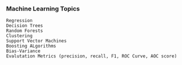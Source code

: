 ### Machine Learning Topics
```
Regression
Decision Trees
Random Forests
Clustering
Support Vector Machines
Boosting ALgorithms
Bias-Variance
Evalutation Metrics (precision, recall, F1, ROC Curve, AOC score)
```
